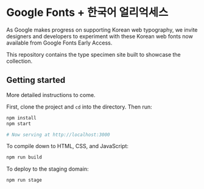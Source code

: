 # Google Fonts + 한국어 얼리억세스

As Google makes progress on supporting Korean web typography, we invite designers and developers to experiment with these Korean web fonts now available from Google Fonts Early Access.

This repository contains the type specimen site built to showcase the collection.

## Getting started

More detailed instructions to come.

First, clone the project and `cd` into the directory. Then run:

```sh
npm install
npm start

# Now serving at http://localhost:3000
```

To compile down to HTML, CSS, and JavaScript:

```sh
npm run build
```

To deploy to the staging domain:

```sh
npm run stage
```